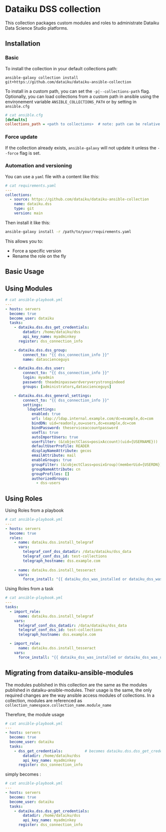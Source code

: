 Dataiku DSS collection
===================

This collection packages custom modules and roles to administrate Dataiku Data Science Studio platforms.


Installation
------------

### Basic

To install the collection in your default collections path:

 ```
ansible-galaxy collection install git+https://github.com/dataiku/dataiku-ansible-collection
 ```

To install in a custom path, you can set the `-p|--collections-path` flag.
Optionally, you can load collections from a custom path in ansible using the environement variable `ANSIBLE_COLLECTIONS_PATH` or by setting in `ansible.cfg`

```ini
# cat ansible.cfg
[defaults]
collections_path = <path to collections>  # note: path can be relative of absolute
```

### Force update

If the collection already exists, `ansible-galaxy` will not update it unless the `--force` flag is set.

### Automation and versioning

You can use a `yaml` file with a content like this:

```YAML
# cat requirements.yaml
---
collections:
  - source: https://github.com/dataiku/dataiku-ansible-collection
    name: dataiku.dss
    type: git
    version: main
```

Then install it like this:

```bash
ansible-galaxy install -r /path/to/your/requirements.yaml
```

This allows you to:
- Force a specific version
- Rename the role on the fly

Basic Usage
----------------

## Using Modules

```YAML
# cat ansible-playbook.yml
---
- hosts: servers
  become: true
  become_user: dataiku
  tasks:
    - dataiku.dss.dss_get_credentials:
        datadir: /home/dataiku/dss
        api_key_name: myadminkey
      register: dss_connection_info

    - dataiku.dss.dss_group:
        connect_to: "{{ dss_connection_info }}"
        name: datascienceguys

    - dataiku.dss.dss_user:
        connect_to: "{{ dss_connection_info }}"
        login: myadmin
        password: theadminpasswordveryverystrongindeed
        groups: [administrators,datascienceguys]

    - dataiku.dss.dss_general_settings:
        connect_to: "{{ dss_connection_info }}"
        settings:
          ldapSettings:
            enabled: true
            url: ldap://ldap.internal.example.com/dc=example,dc=com
            bindDN: uid=readonly,ou=users,dc=example,dc=com
            bindPassword: theserviceaccountpassword
            useTls: true
            autoImportUsers: true
            userFilter: (&(objectClass=posixAccount)(uid={USERNAME}))
            defaultUserProfile: READER
            displayNameAttribute: gecos
            emailAttribute: mail
            enableGroups: true
            groupFilter: (&(objectClass=posixGroup)(memberUid={USERDN}))
            groupNameAttribute: cn
            groupProfiles: []
            authorizedGroups: 
              - dss-users
```

## Using Roles

Using Roles from a playbook
```YAML
# cat ansible-playbook.yml
---
- hosts: servers
  become: true
  roles:
    - name: dataiku.dss.install_telegraf
      vars:
        telegraf_conf_dss_datadir: /data/dataiku/dss_data
        telegraf_conf_dss_id: test-collections
        telegraph_hostname: dss.example.com
    
    - name: dataiku.dss.install_tesseract
      vars:
        force_install: "{{ dataiku_dss_was_installed or dataiku_dss_was_upgraded }}"
```

Using Roles from a task
```YAML
# cat ansible-playbook.yml
---
tasks:
  - import_role:
      name: dataiku.dss.install_telegraf
    vars:
      telegraf_conf_dss_datadir: /data/dataiku/dss_data
      telegraf_conf_dss_id: test-collections
      telegraph_hostname: dss.example.com

  - import_role:
      name: dataiku.dss.install_tesseract
    vars:
      force_install: "{{ dataiku_dss_was_installed or dataiku_dss_was_upgraded }}"
```


Migrating from dataiku-ansible-modules
-----------------------------------------

The modules published in this collection are the same as the modules published in dataiku-ansible-modules. Their usage is the same, the only required changes are the way ansible access modules of collections.
In a collection, modules are referenced as `collection_namespace.collection_name.module_name`

Therefore, the module usage
```YAML
# cat ansible-playbook.yml
---
- hosts: servers
  become: true
  become_user: dataiku
  tasks:
    - dss_get_credentials:          # becomes dataiku.dss.dss_get_credentials
        datadir: /home/dataiku/dss
        api_key_name: myadminkey
      register: dss_connection_info
```

simply becomes :
```YAML
# cat ansible-playbook.yml
---
- hosts: servers
  become: true
  become_user: dataiku
  tasks:
    - dataiku.dss.dss_get_credentials:
        datadir: /home/dataiku/dss
        api_key_name: myadminkey
      register: dss_connection_info
```

